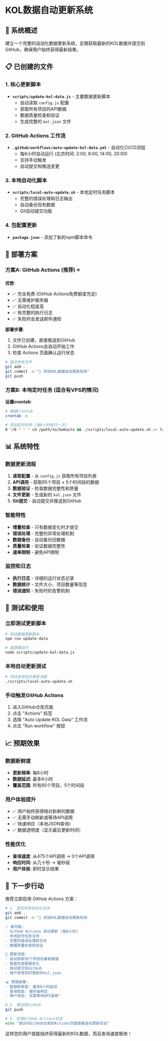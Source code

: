 # KOL数据自动更新系统

## 🎯 系统概述
建立一个完整的自动化数据更新系统，定期获取最新的KOL数据并提交到GitHub，确保用户始终获得最新结果。

## 📋 已创建的文件

### 1. 核心更新脚本
- **`scripts/update-kol-data.js`** - 主要数据更新脚本
  - 自动读取 `config.js` 配置
  - 获取所有项目的API数据
  - 数据质量检查和验证
  - 生成完整的 `kol.json` 文件

### 2. GitHub Actions 工作流
- **`.github/workflows/auto-update-kol-data.yml`** - 自动化CI/CD流程
  - 每6小时自动运行 (北京时间: 2:00, 8:00, 14:00, 20:00)
  - 支持手动触发
  - 自动提交和推送变更

### 3. 本地自动化脚本
- **`scripts/local-auto-update.sh`** - 本地定时任务脚本
  - 完整的错误处理和日志输出
  - 自动备份现有数据
  - Git自动提交功能

### 4. 包配置更新
- **`package.json`** - 添加了新的npm脚本命令

## 🚀 部署方案

### 方案A: GitHub Actions (推荐) ⭐

**优势**:
- ✅ 完全免费 (GitHub Actions免费额度充足)
- ✅ 无需维护服务器
- ✅ 自动化程度高
- ✅ 有完整的执行日志
- ✅ 失败时会发送邮件通知

**部署步骤**:
1. 文件已创建，直接推送到GitHub
2. GitHub Actions会自动开始工作
3. 检查 Actions 页面确认运行状态

```bash
# 提交所有文件
git add .
git commit -m "🤖 添加KOL数据自动更新系统"
git push
```

### 方案B: 本地定时任务 (适合有VPS的情况)

**设置crontab**:
```bash
# 编辑crontab
crontab -e

# 添加定时任务 (每6小时执行一次)
0 */6 * * * cd /path/to/GoKaito && ./scripts/local-auto-update.sh >> logs/auto-update.log 2>&1
```

## 📊 系统特性

### 数据更新流程
1. **读取配置** - 从 `config.js` 获取所有项目列表
2. **API调用** - 获取95个项目 × 5个时间段的数据
3. **数据验证** - 检查数据完整性和质量
4. **文件更新** - 生成新的 `kol.json` 文件
5. **Git提交** - 自动提交并推送到GitHub

### 智能特性
- **增量检查** - 只有数据变化时才提交
- **错误处理** - 完整的异常处理机制
- **数据备份** - 自动备份旧数据
- **质量检查** - 验证数据完整性
- **速率限制** - 避免API限制

### 监控和日志
- **执行日志** - 详细的运行状态记录
- **数据统计** - 文件大小、项目数量等信息
- **错误通知** - 失败时的告警机制

## 🔧 测试和使用

### 立即测试更新脚本
```bash
# 测试数据更新脚本
npm run update-data

# 或直接运行
node scripts/update-kol-data.js
```

### 本地自动更新测试
```bash
# 测试本地自动更新流程
./scripts/local-auto-update.sh
```

### 手动触发GitHub Actions
1. 进入GitHub仓库页面
2. 点击 "Actions" 标签
3. 选择 "Auto Update KOL Data" 工作流
4. 点击 "Run workflow" 按钮

## 📈 预期效果

### 数据新鲜度
- **更新频率**: 每6小时
- **数据延迟**: 最多6小时
- **覆盖范围**: 所有95个项目，5个时间段

### 用户体验提升
- ✅ 用户始终获得相对新鲜的数据
- ✅ 无需手动刷新或等待API调用
- ✅ 快速响应（本地JSON查询）
- ✅ 数据透明度（显示最后更新时间）

### 性能优化
- **查询速度**: 从475个API调用 → 0个API调用
- **响应时间**: 从几十秒 → 毫秒级
- **用户体验**: 即时显示结果

## 🎯 下一步行动

推荐立即启用 GitHub Actions 方案：

```bash
# 1. 提交所有自动化文件
git add .
git commit -m "🤖 添加KOL数据自动更新系统

✨ 新功能:
- GitHub Actions 自动更新 (每6小时)
- 本地定时任务支持
- 完整的错误处理和日志
- 数据质量检查和验证

🔄 更新流程:
- 自动获取95个项目的最新数据
- 智能检查数据变化
- 自动提交到GitHub
- 用户获得实时更新的kol.json

📊 预期效果:
- 数据新鲜度: 最多6小时延迟  
- 查询性能: 毫秒级响应
- 用户体验: 无需等待API调用"

# 2. 推送到GitHub
git push

# 3. 检查GitHub Actions状态
echo "请访问GitHub仓库的Actions页面查看自动更新状态"
```

这样您的用户就能始终获得最新的KOL数据，而且查询速度极快！

